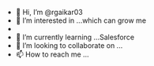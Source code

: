 - 👋 Hi, I’m @rgaikar03
- 👀 I’m interested in ...which can grow me
- 
- 🌱 I’m currently learning ...Salesforce
- 💞️ I’m looking to collaborate on ...
- 📫 How to reach me ...

<!---
rgaikar03/rgaikar03 is a ✨ special ✨ repository because its `README.md` (this file) appears on your GitHub profile.
You can click the Preview link to take a look at your changes.
--->
